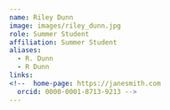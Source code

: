 ```yaml
---
name: Riley Dunn
image: images/riley_dunn.jpg
role: Summer Student
affiliation: Summer Student
aliases:
  - R. Dunn
  - R Dunn
links:
<!--  home-page: https://janesmith.com
  orcid: 0000-0001-8713-9213 -->
---
```

